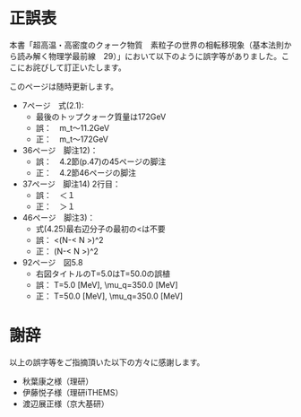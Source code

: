 # 正誤表

本書「超高温・高密度のクォーク物質　素粒子の世界の相転移現象（基本法則から読み解く物理学最前線　29）」において以下のように誤字等がありました。ここにお詫びして訂正いたします。

このページは随時更新します。

- 7ページ　式(2.1):
  - 最後のトップクォーク質量は172GeV
  - 誤：　m_t〜11.2GeV
  - 正：　m_t〜172GeV
- 36ページ　脚注12)：
  - 誤：　4.2節(p.47)の45ページの脚注
  - 正：　4.2節46ページの脚注
- 37ページ　脚注14) 2行目：
  - 誤：　＜１
  - 正：　＞１
- 46ページ　脚注3)：
  - 式(4.25)最右辺分子の最初の<は不要
  - 誤： <(N-< N >)^2
  - 正： (N-< N >)^2
- 92ページ　図5.8
  - 右図タイトルのT=5.0はT=50.0の誤植
  - 誤： T=5.0 [MeV], \mu_q=350.0 [MeV]
  - 正： T=50.0 [MeV], \mu_q=350.0 [MeV]
  
# 謝辞

以上の誤字等をご指摘頂いた以下の方々に感謝します。

- 秋葉康之様（理研）
- 伊藤悦子様（理研iTHEMS）
- 渡辺展正様（京大基研）
